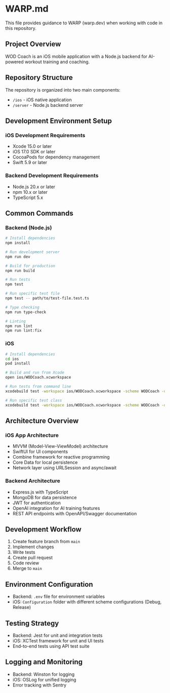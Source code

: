 # WARP.md

This file provides guidance to WARP (warp.dev) when working with code in this repository.

## Project Overview
WOD Coach is an iOS mobile application with a Node.js backend for AI-powered workout training and coaching.

## Repository Structure
The repository is organized into two main components:
- `/ios` - iOS native application
- `/server` - Node.js backend server

## Development Environment Setup

### iOS Development Requirements
- Xcode 15.0 or later
- iOS 17.0 SDK or later
- CocoaPods for dependency management
- Swift 5.9 or later

### Backend Development Requirements
- Node.js 20.x or later
- npm 10.x or later
- TypeScript 5.x

## Common Commands

### Backend (Node.js)
```bash
# Install dependencies
npm install

# Run development server
npm run dev

# Build for production
npm run build

# Run tests
npm test

# Run specific test file
npm test -- path/to/test-file.test.ts

# Type checking
npm run type-check

# Linting
npm run lint
npm run lint:fix
```

### iOS
```bash
# Install dependencies
cd ios
pod install

# Build and run from Xcode
open ios/WODCoach.xcworkspace

# Run tests from command line
xcodebuild test -workspace ios/WODCoach.xcworkspace -scheme WODCoach -destination 'platform=iOS Simulator,name=iPhone 15'

# Run specific test class
xcodebuild test -workspace ios/WODCoach.xcworkspace -scheme WODCoach -destination 'platform=iOS Simulator,name=iPhone 15' -only-testing:WODCoachTests/TestClassName
```

## Architecture Overview

### iOS App Architecture
- MVVM (Model-View-ViewModel) architecture
- SwiftUI for UI components
- Combine framework for reactive programming
- Core Data for local persistence
- Network layer using URLSession and async/await

### Backend Architecture
- Express.js with TypeScript
- MongoDB for data persistence
- JWT for authentication
- OpenAI integration for AI training features
- REST API endpoints with OpenAPI/Swagger documentation

## Development Workflow
1. Create feature branch from `main`
2. Implement changes
3. Write tests
4. Create pull request
5. Code review
6. Merge to `main`

## Environment Configuration
- Backend: `.env` file for environment variables
- iOS: `Configuration` folder with different scheme configurations (Debug, Release)

## Testing Strategy
- Backend: Jest for unit and integration tests
- iOS: XCTest framework for unit and UI tests
- End-to-end tests using API test suite

## Logging and Monitoring
- Backend: Winston for logging
- iOS: OSLog for unified logging
- Error tracking with Sentry